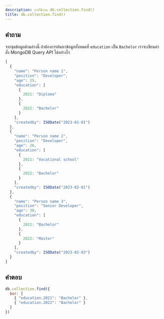 ```yaml
---
description: การใช้งาน db.collection.find()
title: db.collection.find()
---
```


## คำถาม

จากชุดข้อมูลด้านล่างนี้ ถ้าต้องการค้นหาข้อมูลทั้งหมดที่ `education` เป็น `Bachelor` เราจะเขียนคำสั่ง MongoDB Query API ได้อย่างไร

```javascript
[
  {
    "name": "Person name 1",
    "position": "Developer",
    "age": 25,
    "education": [
      {
        2021: "Diploma"
      },
      {
        2022: "Bachelor"
      }
    ],
    "createdby": ISODate("2023-01-01")
  },
  {
    "name": "Person name 2",
    "position": "Developer",
    "age": 26,
    "education": [
      {
        2021: "Vocational school"
      },
      {
        2022: "Bachelor"
      }
    ],
    "createdby": ISODate("2023-02-01")
  },
  {
    "name": "Person name 3",
    "position": "Senior Developer",
    "age": 30,
    "education": [
      {
        2021: "Bachelor"
      },
      {
        2022: "Master"
      }
    ],
    "createdby": ISODate("2023-02-03")
  }
]
```

## คำตอบ

```javascript
db.collection.find({
  $or: [
    { "education.2021": "Bachelor" },
    { "education.2022": "Bachelor" }
  ]
})
```


